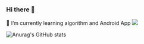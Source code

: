 ### Hi there 👋
🌱 I’m currently learning algorithm and Android App
<img src="https://img.shields.io/badge/python-071D49?style=plastic&logo=About.me&logoColor=00A98F"/>


![Anurag's GitHub stats](https://github-readme-stats.vercel.app/api?username=jiyoungzero&show_icons=true&theme=radical)

<!--
**jiyoungzero/jiyoungzero** is a ✨ _special_ ✨ repository because its `README.md` (this file) appears on your GitHub profile.

Here are some ideas to get you started:

- 🔭 I’m currently working on ...
- 🌱 I’m currently learning algorithm and Adroid App
- 👯 I’m looking to collaborate on ...
- 🤔 I’m looking for help with ...
- 💬 Ask me about ...
- 📫 How to reach me: ...
- 😄 Pronouns: ...
- ⚡ Fun fact: ...
-->
